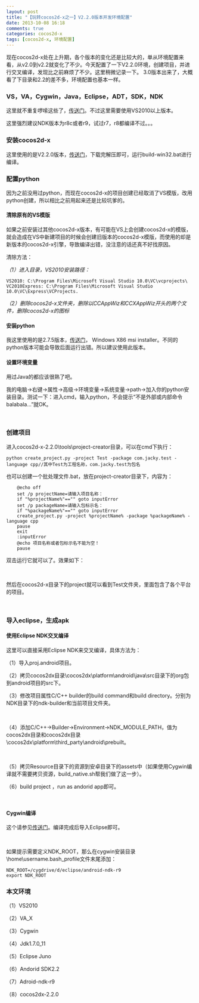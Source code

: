 ```yaml
---
layout: post
title: "【玩转cocos2d-x之一】V2.2.0版本开发环境配置"
date: 2013-10-08 16:18
comments: true
categories: cocos2d-x
tags: [cocos2d-x, 环境配置]
---
```

现在cocos2d-x处在上升期，各个版本的变化还是比较大的，单从环境配置来看，从v2.0到v2.2就变化了不少。今天配置了一下V2.2.0环境，创建项目，并进行交叉编译，发现比之前麻烦了不少。这里稍微记录一下。
3.0版本出来了，大概看了下目录和2.2的差不多，环境配置也基本一样。

### VS，VA，Cygwin，Java，Eclipse，ADT，SDK，NDK

这里就不重复啰嗦这些了，[传送门](http://blog.csdn.net/jackystudio/article/details/11516435)。不过这里需要使用VS2010以上版本。

这里强烈建议NDK版本为r8c或者r9，试过r7，r8都编译不过。。。

<!-- more -->

### 安装cocos2d-x

这里使用的是V2.2.0版本，[传送门](http://www.cocos2d-x.org/download)，下载完解压即可，运行build-win32.bat进行编译。


### 配置python

因为之前没用过python，而现在cocos2d-x的项目创建已经取消了VS模版，改用python创建，所以相比之前用起来还是比较坑爹的。

#### 清除原有的VS模版

如果之前安装过其他cocos2d-x版本，有可能在VS上会创建cocos2d-x的模版，就会造成在VS中新建项目的时候会创建旧版本的cocos2d-x模版，而使用的却是新版本的cocos2d-x引擎，导致编译出错，没注意的话还真不好找原因。

清除方法：

*（1）进入目录，VS2010安装路径：*

    VS2010: C:\Program Files\Microsoft Visual Studio 10.0\VC\vcprojects\  
    VC2010Express: C:\Program Files\Microsoft Visual Studio 10.0\VC\Express\VCProjects. 
 
*（2）删除cocos2d-x文件夹，删除以CCAppWiz和CCXAppWiz开头的两个文件，删除cocos2d-x的图标*

#### 安装python

我这里使用的是2.7.5版本，[传送门](http://www.python.org/download/releases/2.7.5/)， Windows X86 msi installer。不同的python版本可能会导致后面运行出错。所以建议使用此版本。

#### 设置环境变量

用过Java的都应该很熟了吧。

我的电脑→右键→属性→高级→环境变量→系统变量→path→加入你的python安装目录。测试一下：进入cmd，输入python，不会提示“不是外部或内部命令balabala...”就OK。

<div align="center"><img src="http://img.blog.csdn.net/20131008101855281?watermark/2/text/aHR0cDovL2Jsb2cuY3Nkbi5uZXQvamFja3lzdHVkaW8=/font/5a6L5L2T/fontsize/400/fill/I0JBQkFCMA==/dissolve/70/gravity/SouthEast" alt="" border="0" title="设置环境变量" /><br></br></div>

### 创建项目

进入cocos2d-x-2.2.0\tools\project-creator目录，可以在cmd下执行：

`python create_project.py -project Test -package com.jacky.test -language cpp//其中Test为工程名称，com.jacky.test为包名`  

也可以创建一个批处理文件.bat，放在project-creator目录下，内容为：

``` shell
    @echo off  
    set /p projectName=请输入项目名称：  
    if "%projectName%"=="" goto inputError  
    set /p packageName=请输入包标示名：  
    if "%packageName%"=="" goto inputError  
    create_project.py -project %projectName% -package %packageName% -language cpp  
    pause  
    exit  
    :inputError  
    @echo 项目名称或者包标示名不能为空！  
    pause  
```

双击运行它就可以了。效果如下：

<div align="center"><img src="http://img.blog.csdn.net/20131008103034703?watermark/2/text/aHR0cDovL2Jsb2cuY3Nkbi5uZXQvamFja3lzdHVkaW8=/font/5a6L5L2T/fontsize/400/fill/I0JBQkFCMA==/dissolve/70/gravity/SouthEast" alt="" border="0" title="创建项目" /><br></br></div>

然后在cocos2d-x目录下的project就可以看到Test文件夹，里面包含了各个平台的项目。

<div align="center"><img src="http://img.blog.csdn.net/20131008111715671?watermark/2/text/aHR0cDovL2Jsb2cuY3Nkbi5uZXQvamFja3lzdHVkaW8=/font/5a6L5L2T/fontsize/400/fill/I0JBQkFCMA==/dissolve/70/gravity/SouthEast" alt="" border="0" title="各平台项目" /><br></br></div>

### 导入eclipse，生成apk

#### 使用Eclipse NDK交叉编译

这里可以直接采用Eclipse NDK来交叉编译，具体方法为：

（1）导入proj.android项目。

（2）拷贝cocos2dx目录\cocos2dx\platform\android\java\src目录下的org包到android项目的src下。

（3）修改项目属性C/C++ builder的build command和build directory。分别为NDK目录下的ndk-builder和当前项目文件夹。

<div align="center"><img src="http://img.blog.csdn.net/20131009101659609?watermark/2/text/aHR0cDovL2Jsb2cuY3Nkbi5uZXQvamFja3lzdHVkaW8=/font/5a6L5L2T/fontsize/400/fill/I0JBQkFCMA==/dissolve/70/gravity/SouthEast" alt="" border="0" title="设置C++ build" /><br></br></div>

（4）添加C/C++→Builder→Environment→NDK_MODULE_PATH，值为cocos2dx目录和cocos2dx目录\cocos2dx\platform\third_party\android\prebuilt。

<div align="center"><img src="http://img.blog.csdn.net/20131009101947328?watermark/2/text/aHR0cDovL2Jsb2cuY3Nkbi5uZXQvamFja3lzdHVkaW8=/font/5a6L5L2T/fontsize/400/fill/I0JBQkFCMA==/dissolve/70/gravity/SouthEast" alt="" border="0" title="设置NDK_MODULE_PATH" /><br></br></div>

（5）拷贝Resource目录下的资源到安卓目录下的assets中（如果使用Cygwin编译就不需要拷贝资源，build_native.sh帮我们做了这一步）。

（6）build project ，run as andorid app即可。

<div align="center"><img src="http://img.blog.csdn.net/20131009102108562?watermark/2/text/aHR0cDovL2Jsb2cuY3Nkbi5uZXQvamFja3lzdHVkaW8=/font/5a6L5L2T/fontsize/400/fill/I0JBQkFCMA==/dissolve/70/gravity/SouthEast" alt="" border="0" title="Eclipse编译" /><br></br></div>

#### Cygwin编译

这个请参见[传送门](http://blog.csdn.net/jackystudio/article/details/11516435)。编译完成后导入Eclipse即可。

<div align="center"><img src="http://img.blog.csdn.net/20131009171350453?watermark/2/text/aHR0cDovL2Jsb2cuY3Nkbi5uZXQvamFja3lzdHVkaW8=/font/5a6L5L2T/fontsize/400/fill/I0JBQkFCMA==/dissolve/70/gravity/SouthEast" alt="" border="0" title="CygWin编译" /><br></br></div>

如果提示需要定义NDK_ROOT，那么在cygwin安装目录\home\username\.bash_profile文件末尾添加：

    NDK_ROOT=/cygdrive/d/eclipse/android-ndk-r9  
    export NDK_ROOT   

### 本文环境
（1）VS2010

（2）VA_X

（3）Cygwin

（4）Jdk1.7.0_11

（5）Eclipse Juno

（6）Andorid SDK2.2

（7）Adroid-ndk-r9

（8）cocos2dx-2.2.0